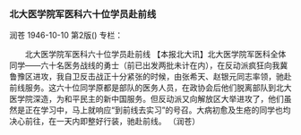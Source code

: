 ### 北大医学院军医科六十位学员赴前线
润苍
1946-10-10
第2版()
专栏：

　　北大医学院军医科六十位学员赴前线
    【本报北大讯】北大医学院军医科全体同学——六十名医务战线的勇士（前已出发两批未计在内），在反动派疯狂向我冀鲁豫区进攻，我自卫反击战正十分紧张的时候，由张希天、赵银元同志率领，驰赴前线服务。这六十位同学原都是部队的医务人员，在政协会后他们脱离部队到北大医学院深造，为和平民主的新中国服务。但反动派又向解放区大举进攻了，他们虽然是正在学习中，马上就响应“到前线去实习”的号召。大病初愈及生疮的同学也均决心前往，在一天内即整好行装，驰赴前线。       （润苍）
